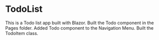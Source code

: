 # TodoList

This is a Todo list app built with Blazor. Built the Todo component in the Pages folder. Added Todo component to the Navigation Menu. Built the TodoItem class.

